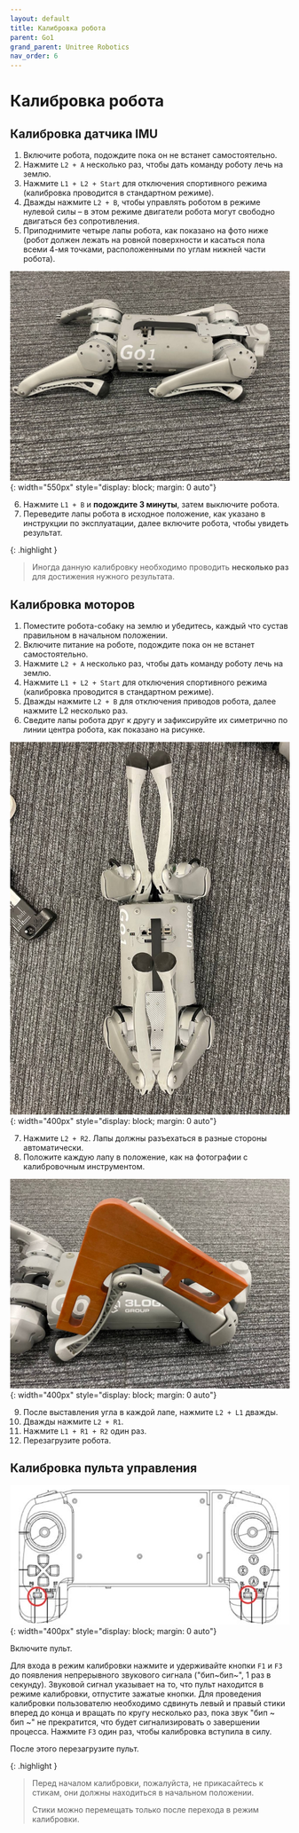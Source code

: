 ```yaml
---
layout: default
title: Калибровка робота
parent: Go1
grand_parent: Unitree Robotics
nav_order: 6
---
```



# Калибровка робота

## Калибровка датчика IMU
1. Включите робота, подождите пока он не встанет самостоятельно.
2. Нажмите `L2 + A` несколько раз, чтобы дать команду роботу лечь на землю.
3. Нажмите `L1 + L2 + Start` для отключения спортивного режима (калибровка проводится в стандартном режиме).
4. Дважды нажмите `L2 + B`, чтобы управлять роботом в режиме нулевой силы – в этом режиме двигатели робота могут свободно двигаться без сопротивления.
5. Приподнимите четыре лапы робота, как показано на фото ниже (робот должен лежать на ровной поверхности и касаться пола всеми 4-мя точками, расположенными по углам нижней части робота).

![go1](/assets/images/go1laid.jpg){: width="550px" style="display: block; margin: 0 auto"}

6. Нажмите `L1 + B` и **подождите 3 минуты**, затем выключите робота.
7. Переведите лапы робота в исходное положение, как указано в инструкции по эксплуатации, далее включите робота, чтобы увидеть результат.

{: .highlight }
> Иногда данную калибровку необходимо проводить **несколько раз** для достижения нужного результата.



## Калибровка моторов

1. Поместите робота-собаку на землю и убедитесь, каждый что сустав правильном в начальном положении.
2. Включите питание на роботе, подождите пока он не встанет самостоятельно.
3. Нажмите `L2 + A` несколько раз, чтобы дать команду роботу лечь на землю.
4. Нажмите `L1 + L2 + Start` для отключения спортивного режима (калибровка проводится в стандартном режиме).
5. Дважды нажмите `L2 + B` для отключения приводов робота, далее нажмите L2 несколько раз.
6. Сведите лапы робота друг к другу и зафиксируйте их симетрично по линии центра робота, как показано на рисунке.

![go1](/assets/images/go1c.jpg){: width="400px" style="display: block; margin: 0 auto"}

7. Нажмите `L2 + R2`. Лапы должны разъехаться в разные стороны автоматически. 
8. Положите каждую лапу в положение, как на фотографии с калибровочным инструментом.

![go1](/assets/images/go1y.jpg){: width="400px" style="display: block; margin: 0 auto"}

9. После выставления угла в каждой лапе, нажмите `L2 + L1` дважды.
10. Дважды нажмите `L2 + R1`.
11. Нажмите `L1 + R1 + R2` один раз.
12. Перезагрузите робота.

## Калибровка пульта управления

![remote_controller](/assets/images/f3.png){: width="400px" style="display: block; margin: 0 auto"}

Включите пульт.

Для входа в режим калибровки нажмите и удерживайте кнопки `F1` и `F3` до появления непрерывного звукового сигнала ("бип~бип~", 1 раз в секунду). Звуковой сигнал указывает на то, что пульт находится в режиме калибровки, отпустите зажатые кнопки. Для проведения калибровки пользователю необходимо сдвинуть левый и правый стики вперед до конца и вращать по кругу несколько раз, пока звук "бип ~ бип ~" не прекратится, что будет сигнализировать о завершении процесса. Нажмите `F3` один раз, чтобы калибровка вступила в силу.

После этого перезагрузите пульт.

{: .highlight }
> Перед началом калибровки, пожалуйста, не прикасайтесь к стикам, они должны находиться в начальном положении.
> 
> Стики можно перемещать только после перехода в режим калибровки.
